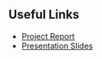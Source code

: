 ## Useful Links

- [Project Report](https://drive.google.com/file/d/1NQMdZuBx6WsakI424_hzHXuDHGHk7rkB/view?usp=share_link)  
- [Presentation Slides](https://drive.google.com/file/d/1NQMdZuBx6WsakI424_hzHXuDHGHk7rkB/view?usp=share_link)
